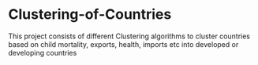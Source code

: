 # Clustering-of-Countries
This project consists of different Clustering algorithms to cluster countries based on child mortality, exports,  health, imports etc into developed or developing countries
